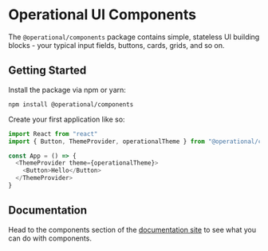 # Operational UI Components

The `@operational/components` package contains simple, stateless UI building blocks - your typical input fields, buttons, cards, grids, and so on.

## Getting Started

Install the package via npm or yarn:

`npm install @operational/components`

Create your first application like so:

```js
import React from "react"
import { Button, ThemeProvider, operationalTheme } from "@operational/components"

const App = () => {
  <ThemeProvider theme={operationalTheme}>
    <Button>Hello</Button>
  </ThemeProvider>
}
```

## Documentation

Head to the components section of the [documentation site](https://ui.contiamo.com/components) to see what you can do with components.

